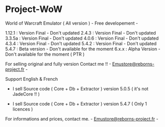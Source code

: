 Project-WoW
===========

World of Warcraft Emulator ( All version ) - Free developement -

1.12.1 : Version Final - Don't updated
2.4.3 : Version Final - Don't updated
3.3.5a : Version Final - Don't updated
4.0.6 : Version Final - Don't updated
4.3.4 : Version Final - Don't updated
5.4.2 : Version Final - Don't updated
5.4.7 : Beta version -  Don't available for the moment
6.x.x : Alpha Version - Don't available for the moment ( PTR )



For selling original and fully version Contact me !! - Emustore@reborns-project.fr -

Support English & French

- I sell Source code ( Core + Db + Extractor ) version 5.0.5 ( it's not JadeCore !! )

- I sell Source code ( Core + Db + Extractor ) version 5.4.7 ( Only 1 licences )

For informations and prices, contact me.
	- Emustore@reborns-project.fr -
